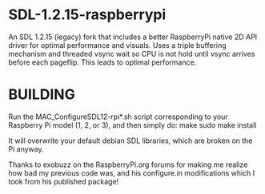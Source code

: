 # SDL-1.2.15-raspberrypi
An SDL 1.2.15 (legacy) fork that includes a better RaspberryPi native 2D API driver for optimal performance and visuals.
Uses a triple buffering mechanism and threaded vsync wait so CPU is not hold until vsync arrives before each pageflip.
This leads to optimal performance.

BUILDING
========

Run the MAC_ConfigureSDL12-rpi*.sh script corresponding to your Raspberry Pi model (1, 2, or 3), and then simply do:
make
sudo make install

It will overwrite your default debian SDL libraries, which are broken on the Pi anyway.

Thanks to exobuzz on the RaspberryPi.org forums for making me realize how bad my previous code was, and his configure.in modifications which I took from his published package!
